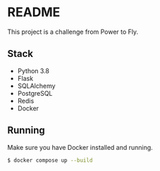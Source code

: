 # README
This project is a challenge from Power to Fly.

## Stack
- Python 3.8
- Flask
- SQLAlchemy
- PostgreSQL
- Redis
- Docker

## Running
Make sure you have Docker installed and running.
```bash
$ docker compose up --build
```

